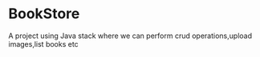 # BookStore 

A project using Java stack where we can perform crud operations,upload images,list books etc
